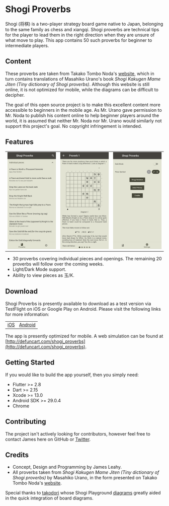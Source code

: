 # Shogi Proverbs

Shogi (将棋) is a two-player strategy board game native to Japan, belonging to the same family as chess and xiangqi. Shogi proverbs are technical tips for the player to lead them in the right direction when they are unsure of what move to play. This app contains 50 such proverbs for beginner to intermediate players. 

## Content

These proverbs are taken from Takako Tombo Noda's [website](http://www.shogi.net/kakugen/), which in turn contains translations of Masahiko Urano's book *Shogi Kakugen Mame Jiten (Tiny dictionary of Shogi proverbs)*. Although this website is still online, it is not optimized for mobile, while the diagrams can be difficult to decipher. 

The goal of this open source project is to make this excellent content more accessible to beginners in the mobile age. As Mr. Urano gave permission to Mr. Noda to publish his content online to help beginner players around the world, it is assumed that neither Mr. Noda nor Mr. Urano would similarly not support this project's goal. No copyright infringement is intended.

## Features

<table>
<tr>
    <td><img src="docs/screenshots/screenshot1.png" /></td>
    <td><img src="docs/screenshots/screenshot2.png" /></td>
    <td><img src="docs/screenshots/screenshot3.png" /></td>
</tr>
</table>

- 30 proverbs covering individual pieces and openings. The remaining 20 proverbs will follow over the coming weeks.
- Light/Dark Mode support.
- Ability to view pieces as 玉/K.

## Download

Shogi Proverbs is presently available to download as a test version via TestFlight on iOS or Google Play on Android. Please visit the following links for more information:

<table>
<tr>
    <td><a href="https://testflight.apple.com/join/s3lfPRLU">iOS</a></td>
    <td><a href="https://play.google.com/store/apps/details?id=com.defuncart.shogiproverbs">Android</a></td>
</tr>
</table>

The app is presently optimized for mobile. A web simulation can be found at [http://defuncart.com/shogi_proverbs](http://defuncart.com/shogi_proverbs).

## Getting Started

If you would like to build the app yourself, then you simply need:

- Flutter >= 2.8
- Dart >= 2.15
- Xcode >= 13.0
- Android SDK >= 29.0.4
- Chrome

## Contributing

The project isn't actively looking for contributors, however feel free to contact James here on GitHub or [Twitter](https://twitter.com/defuncart).

## Credits

- Concept, Design and Programming by James Leahy.
- All proverbs taken from *Shogi Kakugen Mame Jiten (Tiny dictionary of Shogi proverbs)* by Masahiko Urano, in the form presented on Takako Tombo Noda's [website](http://www.shogi.net/kakugen/).

Special thanks to [takodori](https://www.reddit.com/user/takodori/) whose Shogi Playground [diagrams](https://www.reddit.com/r/shogi/comments/822oda/diagram_updates_shogi_proverbs_with_commentaries/) greatly aided in the quick integration of board diagrams.
